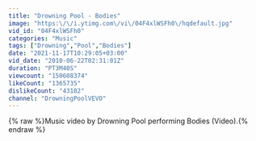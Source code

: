 ```yaml
---
title: "Drowning Pool - Bodies"
image: "https:\/\/i.ytimg.com\/vi\/04F4xlWSFh0\/hqdefault.jpg"
vid_id: "04F4xlWSFh0"
categories: "Music"
tags: ["Drowning","Pool","Bodies"]
date: "2021-11-17T10:29:05+03:00"
vid_date: "2010-06-22T02:31:01Z"
duration: "PT3M40S"
viewcount: "150608374"
likeCount: "1365735"
dislikeCount: "43182"
channel: "DrowningPoolVEVO"
---
```

{% raw %}Music video by Drowning Pool performing Bodies (Video).{% endraw %}
